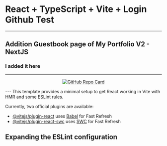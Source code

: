 # React + TypeScript + Vite + Login Github Test
---
## Addition Guestbook page of My Portfolio V2 - NextJS

### I added it here 

---
<p align="center">
  <a href="https://github.com/himangmyid/portofolio-v2-nextjs">
    <img src="https://github-readme-stats.vercel.app/api/pin/?username=himangmyid&repo=portofolio-v2-nextjs&theme=tokyonight" alt="GitHub Repo Card">
  </a>
</p>
---
This template provides a minimal setup to get React working in Vite with HMR and some ESLint rules.

Currently, two official plugins are available:

- [@vitejs/plugin-react](https://github.com/vitejs/vite-plugin-react/blob/main/packages/plugin-react/README.md) uses [Babel](https://babeljs.io/) for Fast Refresh
- [@vitejs/plugin-react-swc](https://github.com/vitejs/vite-plugin-react-swc) uses [SWC](https://swc.rs/) for Fast Refresh

## Expanding the ESLint configuration

